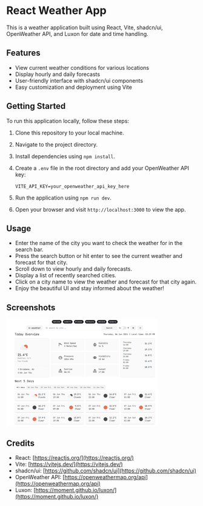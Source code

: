 # React Weather App

This is a weather application built using React, Vite, shadcn/ui, OpenWeather API, and Luxon for date and time handling.

## Features

- View current weather conditions for various locations
- Display hourly and daily forecasts
- User-friendly interface with shadcn/ui components
- Easy customization and deployment using Vite

## Getting Started

To run this application locally, follow these steps:

1. Clone this repository to your local machine.
2. Navigate to the project directory.
3. Install dependencies using `npm install`.
4. Create a `.env` file in the root directory and add your OpenWeather API key:

   ```plaintext
   VITE_API_KEY=your_openweather_api_key_here
   ```

5. Run the application using `npm run dev`.
6. Open your browser and visit `http://localhost:3000` to view the app.

## Usage

- Enter the name of the city you want to check the weather for in the search bar.
- Press the search button or hit enter to see the current weather and forecast for that city.
- Scroll down to view hourly and daily forecasts.
- Display a list of recently searched cities.
- Click on a city name to view the weather and forecast for that city again.
- Enjoy the beautiful UI and stay informed about the weather!

## Screenshots

<img src="./Screenshot.png" alt="Screenshot" width="400"  />

## Credits

- React: [https://reactjs.org/](https://reactjs.org/)
- Vite: [https://vitejs.dev/](https://vitejs.dev/)
- shadcn/ui: [https://github.com/shadcn/ui](https://github.com/shadcn/ui)
- OpenWeather API: [https://openweathermap.org/api](https://openweathermap.org/api)
- Luxon: [https://moment.github.io/luxon/](https://moment.github.io/luxon/)
